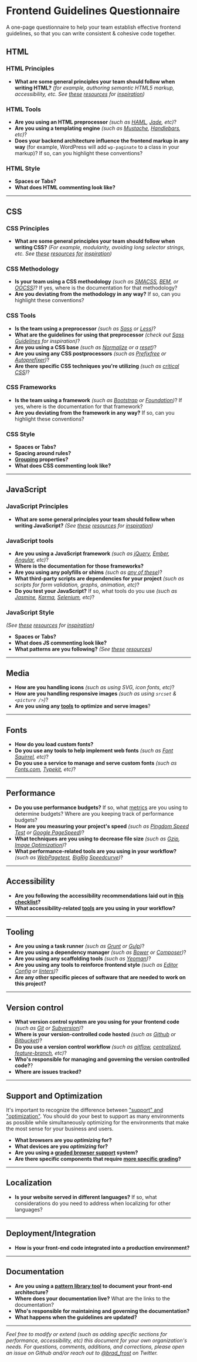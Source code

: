 # Frontend Guidelines Questionnaire
A one-page questionnaire to help your team establish effective frontend guidelines, so that you can write consistent & cohesive code together.

## HTML
### HTML Principles
- **What are some general principles your team should follow when writing HTML?** *(for example, authoring semantic HTML5 markup, accessibility, etc. See [these](http://www.yellowshoe.com.au/standards/#html) [resources](http://codeguide.co/#html) for [inspiration](http://manuals.gravitydept.com/code/html))*


### HTML Tools
- **Are you using an HTML preprocessor** *(such as [HAML](http://haml.info/), [Jade](http://jade-lang.com/), etc)*?
- **Are you using a templating engine** *(such as [Mustache](https://mustache.github.io/), [Handlebars](http://handlebarsjs.com/), etc)*?
- **Does your backend architecture influence the frontend markup in any way** (for example, WordPress will add `wp-paginate` to a class in your markup)? If so, can you highlight these conventions? 

### HTML Style
- **Spaces or Tabs?**
- **What does HTML commenting look like?** 

---------------

## CSS 

### CSS Principles
- **What are some general principles your team should follow when writing CSS?** *(For example, modularity, avoiding long selector strings, etc. See [these](http://cssguidelin.es/) [resources](http://www.yellowshoe.com.au/standards/#css) [for](http://manuals.gravitydept.com/code/css) [inspiration](http://codeguide.co/#css))*

### CSS Methodology
- **Is your team using a CSS methodology** *(such as [SMACSS](https://smacss.com/), [BEM](https://en.bem.info/method/), or [OOCSS](http://oocss.org/))*? If yes, where is the documentation for that methodology?
- **Are you deviating from the methodology in any way?** If so, can you highlight these conventions?

### CSS Tools
- **Is the team using a preprocessor** *(such as [Sass](http://sass-lang.com/) or [Less](http://lesscss.org/))*?
- **What are the guidelines for using that preprocessor** *(check out [Sass Guidelines](https://sass-guidelin.es/) for inspiration)*?
- **Are you using a CSS base** *(such as [Normalize](https://necolas.github.io/normalize.css/) or a [reset](http://meyerweb.com/eric/tools/css/reset/))*?
- **Are you using any CSS postprocessors** *(such as [Prefixfree](https://leaverou.github.io/prefixfree/) or [Autoprefixer](https://github.com/postcss/autoprefixer))*?
- **Are there specific CSS techniques you're utilizing** *(such as [critical CSS](https://www.smashingmagazine.com/2015/08/understanding-critical-css/))*?

### CSS Frameworks
- **Is the team using a framework** *(such as [Bootstrap](https://getbootstrap.com/) or [Foundation](http://foundation.zurb.com/))*? If yes, where is the documentation for that framework?
- **Are you deviating from the framework in any way?** If so, can you highlight these conventions?

### CSS Style
- **Spaces or Tabs?**
- **Spacing around rules?**
- **[Grouping](https://smacss.com/book/formatting#grouping) properties?**
- **What does CSS commenting look like?** 

---------------

## JavaScript

### JavaScript Principles
- **What are some general principles your team should follow when writing JavaScript?** *(See [these](https://github.com/airbnb/javascript) [resources](https://github.com/rwaldron/idiomatic.js) for [inspiration](https://github.com/styleguide/javascript))*


### JavaScript tools
- **Are you using a JavaScript framework** *(such as [jQuery](https://jquery.com/), [Ember](http://emberjs.com/), [Angular](https://angularjs.org/), etc)*?
- **Where is the documentation for those frameworks?**
- **Are you using any polyfills or shims** *(such as [any of these](https://github.com/Modernizr/Modernizr/wiki/HTML5-Cross-Browser-Polyfills))*?
- **What third-party scripts are dependencies for your project** *(such as scripts for form validation, graphs, animation, etc)*?
- **Do you test your JavaScript?** If so, what tools do you use *(such as [Jasmine](https://jasmine.github.io/), [Karma](https://github.com/karma-runner/karma), [Selenium](http://docs.seleniumhq.org/), etc)*?

### JavaScript Style 
*(See [these](https://github.com/airbnb/javascript) [resources](https://github.com/rwaldron/idiomatic.js) for [inspiration](https://github.com/styleguide/javascript))*
- **Spaces or Tabs?**
- **What does JS commenting look like?** 
- **What patterns are you following?** *(See [these](https://addyosmani.com/resources/essentialjsdesignpatterns/book/) [resources](https://shichuan.github.io/javascript-patterns/))*

---------------

## Media
- **How are you handling icons** *(such as using SVG, icon fonts, etc)*?
- **How are you handling responsive images** *(such as using `srcset` & `<picture />`)*?
- **Are you using any [tools](https://addyosmani.com/blog/image-optimization-tools/) to optimize and serve images**?

---------------

## Fonts
- **How do you load custom fonts?**
- **Do you use any tools to help implement web fonts** *(such as [Font Squirrel](https://www.fontsquirrel.com/), etc)*?
- **Do you use a service to manage and serve custom fonts** *(such as [Fonts.com](https://www.fonts.com/), [Typekit](https://typekit.com/), etc)*?


---------------

## Performance
- **Do you use performance budgets?** If so, what [metrics](https://timkadlec.com/2014/11/performance-budget-metrics/) are you using to determine budgets? Where are you keeping track of performance budgets?
- **How are you measuring your project's speed** *(such as [Pingdom Speed Test](http://tools.pingdom.com/) or [Google PageSpeed](https://developers.google.com/speed/pagespeed/))*?
- **What techniques are you using to decrease file size** *(such as [Gzip](https://css-tricks.com/snippets/htaccess/active-gzip-compression/), [Image Optimization](https://developers.google.com/web/fundamentals/performance/optimizing-content-efficiency/image-optimization))*?
- **What performance-related tools are you using in your workflow?** *(such as [WebPagetest](http://www.webpagetest.org/), [BigRig](https://aerotwist.com/blog/bigrig/) [Speedcurve](https://speedcurve.com/))*?


---------------

## Accessibility
- **Are you following the accessibility recommendations laid out in [this checklist](http://a11yproject.com/checklist.html)?**
- **What accessibility-related [tools](http://a11yproject.com/resources.html) are you using in your workflow?**

---------------

## Tooling
- **Are you using a task runner** *(such as [Grunt](http://gruntjs.com/) or [Gulp](http://gulpjs.com/))*?
- **Are you using a dependency manager** *(such as [Bower](http://bower.io/) or [Composer](https://getcomposer.org/))*?
- **Are you using any scaffolding tools** *(such as [Yeoman](http://yeoman.io/))*?
- **Are you using any tools to reinforce frontend style** *(such as [Editor Config](http://editorconfig.org/) or [linters](https://github.com/CSSLint/csslint))*?
- **Are any other specific pieces of software that are needed to work on this project?**

---------------

## Version control
- **What version control system are you using for your frontend code** *(such as [Git](https://git-scm.com/) or [Subversion](https://subversion.apache.org/))*?
- **Where is your version-controlled code hosted** *(such  as [Github](https://github.com/) or [Bitbucket](https://bitbucket.org/))*?
- **Do you use a version control workflow** *(such as [gitflow](http://nvie.com/posts/a-successful-git-branching-model/), [centralized](https://www.atlassian.com/git/tutorials/comparing-workflows/centralized-workflow), [feature-branch](https://www.atlassian.com/git/tutorials/comparing-workflows/feature-branch-workflow), etc)*?
- **Who's responsible for managing and governing the version controlled code?**?
- **Where are issues tracked?**

-----------

## Support and Optimization
It's important to recognize the difference between ["support" and "optimization"](http://bradfrost.com/blog/mobile/support-vs-optimization/). You should do your best to support as many environments as possible while simultaneously optimizing for the environments that make the most sense for your business and users. 

- **What browsers are you *optimizing* for?** 
- **What devices are you *optimizing* for?** 
- **Are you using a [graded browser support](https://github.com/yui/yui3/wiki/Graded-Browser-Support) system?**
- **Are there specific components that require [more specific grading](https://www.filamentgroup.com/lab/grade-the-components.html)?** 

-----------

## Localization
- **Is your website served in different languages?** If so, what considerations do you need to address when localizing for other languages?

-----------

## Deployment/Integration
- **How is your front-end code integrated into a production environment?**

-----------

## Documentation
- **Are you using a [pattern library tool](http://styleguides.io/tools.html) to document your front-end architecture?**
- **Where does your documentation live?** What are the links to the documentation?
- **Who's responsible for maintaining and governing the documentation?**
- **What happens when the guidelines are updated?**

-----------

*Feel free to modify or extend (such as adding specific sections for performance, accessibility, etc) this document for your own organization's needs. For questions, comments, additions, and corrections, please open an issue on Github and/or reach out to [@brad_frost](https://twitter.com/brad_frost) on Twitter.*
